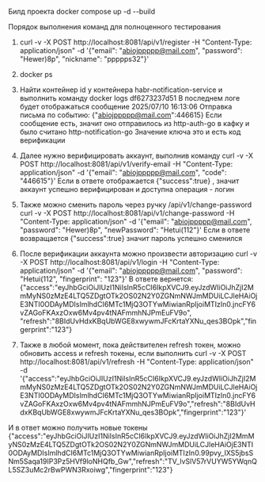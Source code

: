 Билд проекта  docker compose up -d --build

Порядок выполнения команд для полноценного тестирования
1. curl -v -X POST http://localhost:8081/api/v1/register   -H "Content-Type: application/json"   -d '{"email": "abiojppppp@mail.com", "password": "Hewer)8p", "nickname": "ppppps32"}'

2. docker ps

3. Найти контейнер id у контейнера habr-notification-service и выполнить команду
docker logs df6273237d51
В последнем логе будет отображаться сообщение 2025/07/10 16:13:06 Отправка письма по событию: {"abiojppppp@mail.com":446615}
Если сообщение есть, значит оно отправилось из http-auth-go в кафку и было считано http-notification-go
Значение ключа это и есть код верификации

4. Далее нужно верифицировать аккаунт, выполнив команду
curl -v -X POST http://localhost:8081/api/v1/verify-email -H "Content-Type: application/json"   -d '{"email": "abiojppppp@mail.com", "code": "446615"}'
Если в ответе отображается {"success":true} , значит аккаунт успешно верифицирован и доступна операция - логин

5. Также можно сменить пароль через ручку /api/v1/change-password
curl -v -X POST http://localhost:8081/api/v1/change-password -H "Content-Type: application/json"   -d '{"email": "abiojppppp@mail.com", "password": "Hewer)8p", "newPassword": "Hetui(112"}'
Если в ответе возвращается {"success":true}  значит пароль успешно сменился

6. После верификации аккаунта можно произвести авторизацию curl -v -X POST http://localhost:8081/api/v1/login -H "Content-Type: application/json" -d '{"email": "abiojppppp@mail.com", "password": "Hetui(112", "fingerprint": "123"}'
В ответе вернется:
{"access":"eyJhbGciOiJIUzI1NiIsInR5cCI6IkpXVCJ9.eyJzdWIiOiJhZjI2MmMyNS0zMzE4LTQ5ZDgtOTk2OS02N2Y0ZGNmNWJmMDUiLCJleHAiOjE3NTI0ODAyMDIsImlhdCI6MTc1MjQ3OTYwMiwianRpIjoiMTIzIn0.jncFY6vZAGoFKAxzOxw6Mv4pv4tNAFmmhNJPmEuFV9o",
"refresh":"8BIdUvHdxKBqUbWGE8xwywmJFcKrtaYXNu_qes3BOpk","fingerprint":"123"}

7. Также в любой момент, пока действителен refresh токен, можно обновить access и refresh токены, если выполнить
curl -v -X POST http://localhost:8081/api/v1/refresh -H "Content-Type: application/json" -d '{"access":"eyJhbGciOiJIUzI1NiIsInR5cCI6IkpXVCJ9.eyJzdWIiOiJhZjI2MmMyNS0zMzE4LTQ5ZDgtOTk2OS02N2Y0ZGNmNWJmMDUiLCJleHAiOjE3NTI0ODAyMDIsImlhdCI6MTc1MjQ3OTYwMiwianRpIjoiMTIzIn0.jncFY6vZAGoFKAxzOxw6Mv4pv4tNAFmmhNJPmEuFV9o","refresh":"8BIdUvHdxKBqUbWGE8xwywmJFcKrtaYXNu_qes3BOpk","fingerprint":"123"}'

И в ответ можно получить новые токены
{"access":"eyJhbGciOiJIUzI1NiIsInR5cCI6IkpXVCJ9.eyJzdWIiOiJhZjI2MmMyNS0zMzE4LTQ5ZDgtOTk2OS02N2Y0ZGNmNWJmMDUiLCJleHAiOjE3NTI0ODAyMDIsImlhdCI6MTc1MjQ3OTYwMiwianRpIjoiMTIzIn0.99pvy_IXS5jbsSNm5Saqa19IP3Pz5HVf9loNHQfb_Gw","refresh":"TV_lvSlV57rVUYW5YWqnQL5SZ3uMc2rBwPWN3Rxoiwg","fingerprint":"123"}